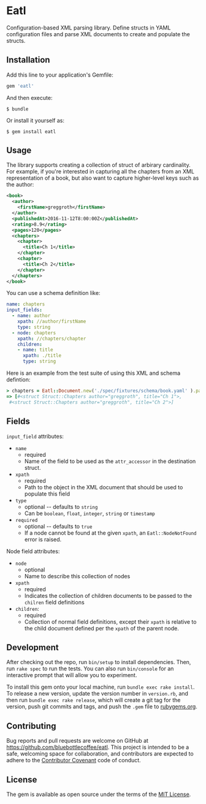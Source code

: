# Eatl

Configuration-based XML parsing library.  Define structs in YAML configuration
files and parse XML documents to create and populate the structs.

## Installation

Add this line to your application's Gemfile:

```ruby
gem 'eatl'
```

And then execute:

    $ bundle

Or install it yourself as:

    $ gem install eatl

## Usage


The library supports creating a collection of struct of arbirary cardinality.
For example, if you're interested in capturing all the chapters from an XML
representation of a book, but also want to capture higher-level keys such as
the author:

```xml
<book>
  <author>
    <firstName>greggroth</firstName>
  </author>
  <publishedAt>2016-11-12T8:00:00Z</publishedAt>
  <rating>8.9</rating>
  <pages>120</pages>
  <chapters>
    <chapter>
      <title>Ch 1</title>
    </chapter>
    <chapter>
      <title>Ch 2</title>
    </chapter>
  </chapters>
</book>
```

You can use a schema definition like:

```yaml
name: chapters
input_fields:
  - name: author
    xpath: //author/firstName
    type: string
  - node: chapters
    xpath: //chapters/chapter
    children:
    - name: title
      xpath: ./title
      type: string
```

Here is an example from the test suite of using this XML and schema defintion:

```ruby
> chapters = Eatl::Document.new('./spec/fixtures/schema/book.yaml' ).parse('./spec/fixtures/xml/book.xml' )
=> [#<struct Struct::Chapters author="greggroth", title="Ch 1">,
 #<struct Struct::Chapters author="greggroth", title="Ch 2">]
```

## Fields


`input_field` attributes:

- `name`
  - required
  - Name of the field to be used as the `attr_accessor` in the destination struct.
- `xpath`
  - required
  - Path to the object in the XML document that should be used to populate this field
- `type`
  - optional -- defaults to `string`
  - Can be `boolean`, `float`, `integer`, `string` or `timestamp`
- `required`
  - optional -- defaults to `true`
  - If a node cannot be found at the given `xpath`, an `Eatl::NodeNotFound` error is raised.

Node field attributes:

- `node`
  - optional
  - Name to describe this collection of nodes
- `xpath`
  - required
  - Indicates the collection of children documents to be passed to the `chilren` field definitions
- `children`:
  - required
  - Collection of normal field definitions, except their `xpath` is relative to the child document defined per the `xpath` of the parent node.


## Development

After checking out the repo, run `bin/setup` to install dependencies. Then, run `rake spec` to run the tests. You can also run `bin/console` for an interactive prompt that will allow you to experiment.

To install this gem onto your local machine, run `bundle exec rake install`. To release a new version, update the version number in `version.rb`, and then run `bundle exec rake release`, which will create a git tag for the version, push git commits and tags, and push the `.gem` file to [rubygems.org](https://rubygems.org).

## Contributing

Bug reports and pull requests are welcome on GitHub at https://github.com/bluebottlecoffee/eatl. This project is intended to be a safe, welcoming space for collaboration, and contributors are expected to adhere to the [Contributor Covenant](http://contributor-covenant.org) code of conduct.


## License

The gem is available as open source under the terms of the [MIT License](http://opensource.org/licenses/MIT).

